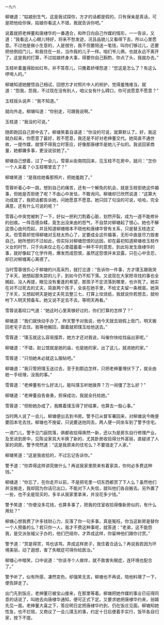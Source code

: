     一九六 

   柳塘道：“姑娘别生气，这是我试探你，方才的话都是假的，只有保亲是真话，可是把他给你保，姑娘你看这人不错，我就告诉你吧。”

   说着就把老绅董和唐棣华的一番遇合，和昨日向自己作媒的情形，一一告诉，又道：“我看这人心眼儿特好，将来不愁发迹，况且品貌儿又看得下去，所以心里愿意。不过他是做小生意的，人是很穷，我不但要陪送一笔钱，叫你们够过儿，还要把他倒招门儿，和我住在一处，当作我的儿子一样。咱们爷儿俩，也就永远不离开了。这是我的打算，不过姑娘终身大事，得要你自己斟酌，你点了头，我就办去。”

   玉枝听着羞得脸如红布，并不答茬儿，只撒着娇埋怨道：“您这是怎么了？有这么啰唣人的。”

   柳塘知道她醒悟自己相试，回想方才对照片中人的袒护，觉得羞愧难当，就道：“怨我，怨我，不过现在没有别人，咱父女有什么碍口，你可说愿意不愿意？”

   玉枝摇头说声：“我不知道。”

   就向外走。柳塘叫道：“你别走，可跟我说啊。”

   玉枝道：“我没的可说。”

   随即跑回自己房中去了。柳塘笑着自语道：“你没的可说，就算默认了。好，我这就办起来，你愿意了最好，若不愿意，我还是不好对老绅董交代。她简直不通世故，一提作媒，就恨不得我立时答应，好像那唐棣华是她儿子似的。我说回家商量，她都嫌多事，更没说驳她了。”

   柳塘自己想着，过了一会儿，雪蓉从街南院回来，见玉枝不在房中，就问：“怎你一个人呆着？小玉枝哪里去了？”

   柳塘笑道：“是我给她看那照片，把她羞跑了。”

   雪蓉听着心中一跳，想到自己的痛苦，还有一个解免的机会，就是玉枝拒绝这件婚事，但她是否拒绝了呢？不由心中发怯，不敢询问。柳塘却已欣然说道：“这算大功成就了，我把话都告诉她，问她愿意不愿意。她只回了句没的可说，哈哈，完全满意，还有什么可说的呢？”

   雪蓉心中突觉被刺了一下，好似一把利刀割着心脏，划然开裂，成为一道不能修补的创痕。一阵百感杂糅，竟生出没来由的怨气，不自禁对柳塘起了恨心。她也不解这恨心由何而起，并且知道柳塘根本不晓他和唐棣华曾有关系，只是替玉枝选丈夫。但雪蓉却觉得柳塘对玉枝太热心了，定要成全这件婚事，无形中直是尽力毁害自己。她所想的不过如此，但实际对柳塘怨恨的远因，却在最初知道柳塘收玉枝作义女的时节，只于向来仅止在心里蕴蓄着一种不平的意思，到此际发生唐棣华的事，就好像起了化学作用，爆发而成怨恨，虽然这怨恨并未显露，只在心中含忍，却已对柳塘离心离德了。

   当时雪蓉很负心于柳塘的兴高采烈，就打岔道：“告诉你一件事，方才璞玉跟我哭了半天，她想起那失踪的儿子，到如今仍不知下落。又说现在大家把寻找的事也全搁起，没人再提，眼见没有重逢的希望，那孩子不定流落到哪里，也许死了。她实在对不过死去的丈夫，简直两个孩子，全丧在她手里，不给丈夫留一条根苗。她哭了半天，又想起明天是她丈夫死去整三七，打算上坟烧纸，我就说你若想去，就吩咐下人明天预备车。她又说不定去不去，等明天再看。”

   雪蓉说着叹口气道：“她这时心里真够好过的，你们打算的怎样了？”

   柳塘道：“我们就快动手办了。昨天警予对我说，他今天就去销假上衙门，明天搬回老宅子去住。我等他搬回，跟着就把璞玉给他送去。”

   雪蓉道：“璞玉就这么容易摆弄，她方才还对我说，叫催你快给找庙出家呢。”

   柳塘道：“不错，赵公馆就是她的庙，也是她的家，出了这儿，就进她的家。”

   雪蓉道：“只怕她未必就这么服帖吧。”

   柳塘道：“我只管把璞玉送过去，至于到那边怎样，只把老绅董埋伏下了，就全由她一手经理，没我的事。”

   雪蓉道：“老绅董有什么好法儿，能叫璞玉听她拨弄？万一闹僵了怎么好？”

   柳塘道：“老绅董自告奋勇，担保成功，我就全托给她。”

   雪蓉道：“但盼她办成了，我瞧着璞玉得了好结果，也算去一股心事。”

   当时两人说了一会儿，柳塘便出去到书房。警予已从督军署回来，对柳塘说今晚便要回本宅去住。柳塘也不挽留，只说要送他同去，两人便一同坐车到了警予住宅。

   一进门儿，警予见门庭院落，俱都收拾得焕然一新，还以为是房东自行修理产业。及至进到房中，见陈设家具大半换了新的，尤其卧房收拾得分外富丽，直疑进了人家的洞房。警予愕然道：“这是我原来的住宅么？不要错走了人家。”

   柳塘笑道：“这是我收拾的，不过忘记告诉你。”

   警予道：“你弄得这样讲究做什么？再说我家里原来有着家具，你何必多费这种钱。”

   柳塘道：“你忘了，在你走开以前，不是把宅里一切东西都赏了下人么？虽然他们并没搬走，我却因为你话已出口，不能对下人失信，就叫他们各自搬去。另外置了一些，也不全是现买的，多半从我家里拿来，并没花多少钱。”

   警予笑道：“你便没多花钱，也算多事了，把我的住室收拾得像新房似的，有什么用处？”

   柳塘心想我费了许多钱财心力，反落了你一句多事，真是冤枉，你当这新房是替你一个人预备的么？若只你一人，我才不费这种事呢，就答道：“老弟，这不能怨我，是交派张福父子办的，他们巴结你，才弄成这样，你留神他们跟你讨赏。”

   警予道：“赏是得赏，骂也该骂，弄成这样房子，我住着合适么？再说我若因为环境美丽，动了遐想，害了失眠症可得你给医治。”

   柳塘心中暗笑，口中说道：“你该寻个人做伴，就不致害失眠症，连环境也配合了。”

   警予听了，似有所感，凄然变色，却强笑无言。柳塘也不再说，陪他料理了一下，便告辞走了。

   出门先到饭庄，老绅董已被宝山接来，在那里等着。柳塘把她作媒的事业已征得同意的话说了，叫她去向唐棣华通知，便可正式下定。又要求她把唐棣华约来，翁婿先见一面。老绅董大喜之下，答应明日定把唐棣华约到，仍在饭庄见面。柳塘知她性急，也不拦阻，又商议了一会儿璞玉的事，约定十日后便着手实行，饭毕各自归家，按下不提。


